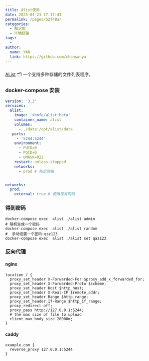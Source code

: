 ```yaml
---
title: Alist使用
date: 2025-04-21 17:17:41
permalink: /pages/52f48a/
categories:
  - 知识库
  - 环境搭建
tags:
  - 
author: 
  name: YAN
  link: https://github.com/chansanya
---
```


###
[AList](https://alist.nn.ci/zh/) 🗂️ 一个支持多种存储的文件列表程序。


### docker-compose 安装
```yaml
version: '3.3'
services:
  alist:
    image: 'xhofe/alist:beta'
    container_name: alist
    volumes:
      - ./data:/opt/alist/data
   ports:
     - '5244:5244'
    environment:
      - PUID=0
      - PGID=0
      - UMASK=022
    restart: unless-stopped
    networks:
      - prod # 指定网络


networks:
  prod:
    external: true # 使用现有网络
```

### 得到密码
```shell
docker-compose exec  alist ./alist admin
# 随机生成一个密码
docker-compose exec  alist ./alist random
#  手动设置一个密码:qaz123
docker-compose exec  alist ./alist set qaz123
```

### 反向代理

#### nginx
```
location / {
  proxy_set_header X-Forwarded-For $proxy_add_x_forwarded_for;
  proxy_set_header X-Forwarded-Proto $scheme;
  proxy_set_header Host $http_host;
  proxy_set_header X-Real-IP $remote_addr;
  proxy_set_header Range $http_range;
  proxy_set_header If-Range $http_if_range;
  proxy_redirect off;
  proxy_pass http://127.0.0.1:5244;
  # the max size of file to upload
  client_max_body_size 20000m;
}
```

#### caddy
```caddyfile
example.com {
  reverse_proxy 127.0.0.1:5244
}
```